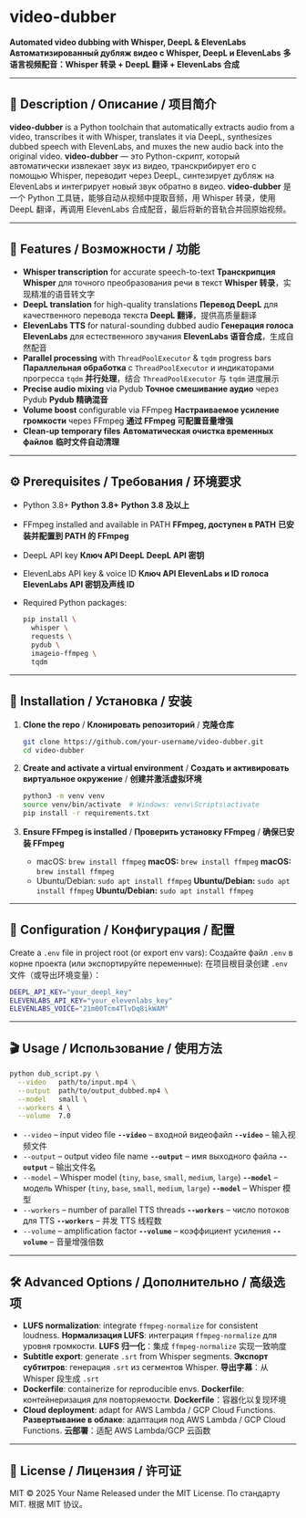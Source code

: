 # video-dubber

**Automated video dubbing with Whisper, DeepL & ElevenLabs**
**Автоматизированный дубляж видео с Whisper, DeepL и ElevenLabs**
**多语言视频配音：Whisper 转录 + DeepL 翻译 + ElevenLabs 合成**

---

## 📖 Description / Описание / 项目简介

**video-dubber** is a Python toolchain that automatically extracts audio from a video, transcribes it with Whisper, translates it via DeepL, synthesizes dubbed speech with ElevenLabs, and muxes the new audio back into the original video.
**video-dubber** — это Python-скрипт, который автоматически извлекает звук из видео, транскрибирует его с помощью Whisper, переводит через DeepL, синтезирует дубляж на ElevenLabs и интегрирует новый звук обратно в видео.
**video-dubber** 是一个 Python 工具链，能够自动从视频中提取音频，用 Whisper 转录，使用 DeepL 翻译，再调用 ElevenLabs 合成配音，最后将新的音轨合并回原始视频。

---

## 🚀 Features / Возможности / 功能

* **Whisper transcription** for accurate speech-to-text
  **Транскрипция Whisper** для точного преобразования речи в текст
  **Whisper 转录**，实现精准的语音转文字
* **DeepL translation** for high-quality translations
  **Перевод DeepL** для качественного перевода текста
  **DeepL 翻译**，提供高质量翻译
* **ElevenLabs TTS** for natural-sounding dubbed audio
  **Генерация голоса ElevenLabs** для естественного звучания
  **ElevenLabs 语音合成**，生成自然配音
* **Parallel processing** with `ThreadPoolExecutor` & `tqdm` progress bars
  **Параллельная обработка** с `ThreadPoolExecutor` и индикаторами прогресса `tqdm`
  **并行处理**，结合 `ThreadPoolExecutor` 与 `tqdm` 进度展示
* **Precise audio mixing** via Pydub
  **Точное смешивание аудио** через Pydub
  **Pydub 精确混音**
* **Volume boost** configurable via FFmpeg
  **Настраиваемое усиление громкости** через FFmpeg
  **通过 FFmpeg 可配置音量增强**
* **Clean-up temporary files**
  **Автоматическая очистка временных файлов**
  **临时文件自动清理**

---

## ⚙️ Prerequisites / Требования / 环境要求

* Python 3.8+
  **Python 3.8+**
  **Python 3.8 及以上**
* FFmpeg installed and available in PATH
  **FFmpeg, доступен в PATH**
  **已安装并配置到 PATH 的 FFmpeg**
* DeepL API key
  **Ключ API DeepL**
  **DeepL API 密钥**
* ElevenLabs API key & voice ID
  **Ключ API ElevenLabs и ID голоса**
  **ElevenLabs API 密钥及声线 ID**
* Required Python packages:

  ```bash
  pip install \
    whisper \
    requests \
    pydub \
    imageio-ffmpeg \
    tqdm
  ```

---

## 🔧 Installation / Установка / 安装

1. **Clone the repo** / **Клонировать репозиторий** / **克隆仓库**

   ```bash
   git clone https://github.com/your-username/video-dubber.git
   cd video-dubber
   ```
2. **Create and activate a virtual environment** / **Создать и активировать виртуальное окружение** / **创建并激活虚拟环境**

   ```bash
   python3 -m venv venv
   source venv/bin/activate  # Windows: venv\Scripts\activate
   pip install -r requirements.txt
   ```
3. **Ensure FFmpeg is installed** / **Проверить установку FFmpeg** / **确保已安装 FFmpeg**

   * macOS: `brew install ffmpeg`
     **macOS:** `brew install ffmpeg`
     **macOS:** `brew install ffmpeg`
   * Ubuntu/Debian: `sudo apt install ffmpeg`
     **Ubuntu/Debian:** `sudo apt install ffmpeg`
     **Ubuntu/Debian:** `sudo apt install ffmpeg`

---

## 🔑 Configuration / Конфигурация / 配置

Create a `.env` file in project root (or export env vars):
Создайте файл `.env` в корне проекта (или экспортируйте переменные):
在项目根目录创建 `.env` 文件（或导出环境变量）：

```bash
DEEPL_API_KEY="your_deepl_key"
ELEVENLABS_API_KEY="your_elevenlabs_key"
ELEVENLABS_VOICE="21m00Tcm4TlvDq8ikWAM"
```

---

## 🎬 Usage / Использование / 使用方法

```bash
python dub_script.py \
  --video   path/to/input.mp4 \
  --output  path/to/output_dubbed.mp4 \
  --model   small \
  --workers 4 \
  --volume  7.0
```

* `--video` – input video file
  **`--video`** – входной видеофайл
  **`--video`** – 输入视频文件
* `--output` – output video file name
  **`--output`** – имя выходного файла
  **`--output`** – 输出文件名
* `--model` – Whisper model (`tiny`, `base`, `small`, `medium`, `large`)
  **`--model`** – модель Whisper (`tiny`, `base`, `small`, `medium`, `large`)
  **`--model`** – Whisper 模型
* `--workers` – number of parallel TTS threads
  **`--workers`** – число потоков для TTS
  **`--workers`** – 并发 TTS 线程数
* `--volume` – amplification factor
  **`--volume`** – коэффициент усиления
  **`--volume`** – 音量增强倍数

---

## 🛠️ Advanced Options / Дополнительно / 高级选项

* **LUFS normalization**: integrate `ffmpeg-normalize` for consistent loudness.
  **Нормализация LUFS**: интеграция `ffmpeg-normalize` для уровня громкости.
  **LUFS 归一化**：集成 `ffmpeg-normalize` 实现一致响度
* **Subtitle export**: generate `.srt` from Whisper segments.
  **Экспорт субтитров**: генерация `.srt` из сегментов Whisper.
  **导出字幕**：从 Whisper 段生成 `.srt`
* **Dockerfile**: containerize for reproducible envs.
  **Dockerfile**: контейнеризация для повторяемости.
  **Dockerfile**：容器化以复现环境
* **Cloud deployment**: adapt for AWS Lambda / GCP Cloud Functions.
  **Развертывание в облаке**: адаптация под AWS Lambda / GCP Cloud Functions.
  **云部署**：适配 AWS Lambda/GCP 云函数

---

## 📝 License / Лицензия / 许可证

MIT © 2025 Your Name
Released under the MIT License.
По стандарту MIT.
根据 MIT 协议。
